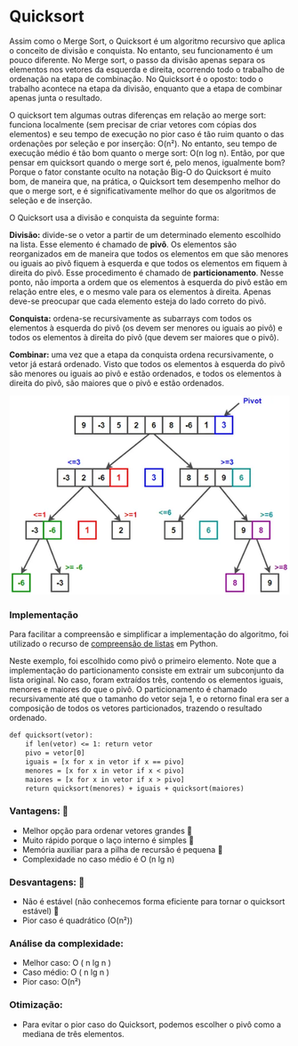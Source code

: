 # Quicksort

Assim como o Merge Sort, o Quicksort é um algoritmo recursivo que aplica o conceito de divisão e conquista. No entanto, seu funcionamento é um pouco diferente. No Merge sort, o passo da divisão apenas separa os elementos nos vetores da esquerda e direita, ocorrendo todo o trabalho de ordenação na etapa de combinação. No Quicksort é o oposto: todo o trabalho acontece na etapa da divisão, enquanto que a etapa de combinar apenas junta o resultado.

O quicksort tem algumas outras diferenças em relação ao merge sort: funciona localmente \(sem precisar de criar vetores com cópias dos elementos\) e seu tempo de execução no pior caso é tão ruim quanto o das ordenações por seleção e por inserção: O\(n²\). No entanto, seu tempo de execução médio é tão bom quanto o merge sort: O\(n log n\). Então, por que pensar em quicksort quando o merge sort é, pelo menos, igualmente bom? Porque o fator constante oculto na notação Big-O do Quicksort é muito bom, de maneira que, na prática, o Quicksort tem desempenho melhor do que o merge sort, e é significativamente melhor do que os algoritmos de seleção e de inserção.

O Quicksort usa a divisão e conquista da seguinte forma:

**Divisão:** divide-se o vetor a partir de um determinado elemento escolhido na lista. Esse elemento é chamado de **pivô**. Os elementos são reorganizados em de maneira que todos os elementos em que são menores ou iguais ao pivô fiquem à esquerda e que todos os elementos em fiquem à direita do pivô. Esse procedimento é chamado de **particionamento**. Nesse ponto, não importa a ordem que os elementos à esquerda do pivô estão em relação entre eles, e o mesmo vale para os elementos à direita. Apenas deve-se preocupar que cada elemento esteja do lado correto do pivô. 

**Conquista:** ordena-se recursivamente as subarrays com todos os elementos à esquerda do pivô \(os  devem ser menores ou iguais ao pivô\) e todos os elementos à direita do pivô \(que devem ser maiores que o pivô\).

**Combinar:** uma vez que a etapa da conquista ordena recursivamente, o vetor já estará ordenado. Visto que todos os elementos à esquerda do pivô são menores ou iguais ao pivô e estão ordenados, e todos os elementos à direita do pivô, são maiores que o pivô e estão ordenados. 

![](../../.gitbook/assets/image%20%2836%29.png)

### Implementação

Para facilitar a compreensão e simplificar a implementação do algoritmo, foi utilizado o recurso de [compreensão de listas](https://www.codingame.com/playgrounds/52499/programacao-python-intermediario---prof--marco-vaz/compreensao-de-listas-exemplos) em Python.

Neste exemplo, foi escolhido como pivô o primeiro elemento. Note que a implementação do particionamento consiste em extrair um subconjunto da lista original. No caso, foram extraídos três, contendo os elementos iguais, menores e maiores do que o pivô. O particionamento é chamado recursivamente até que o tamanho do vetor seja 1, e o retorno final era ser a composição de todos os vetores particionados, trazendo o resultado ordenado. 

```text
def quicksort(vetor):
    if len(vetor) <= 1: return vetor
    pivo = vetor[0]
    iguais = [x for x in vetor if x == pivo]
    menores = [x for x in vetor if x < pivo]
    maiores = [x for x in vetor if x > pivo]
    return quicksort(menores) + iguais + quicksort(maiores)
```

### Vantagens:  

* Melhor opção para ordenar vetores grandes  
* Muito rápido porque o laço interno é simples  
* Memória auxiliar para a pilha de recursão é pequena  
* Complexidade no caso médio é O \(n lg n\) 

### Desvantagens:  

* Não é estável \(não conhecemos forma eficiente para tornar o quicksort estável\)  
* Pior caso é quadrático \(O\(n²\)\)

### Análise da complexidade:

* Melhor caso: O \( n lg n \)
* Caso médio: O \( n lg n \)
* Pior caso: O\(n²\)

### Otimização:

* Para evitar o pior caso do Quicksort, podemos escolher o pivô como a mediana de três elementos.

